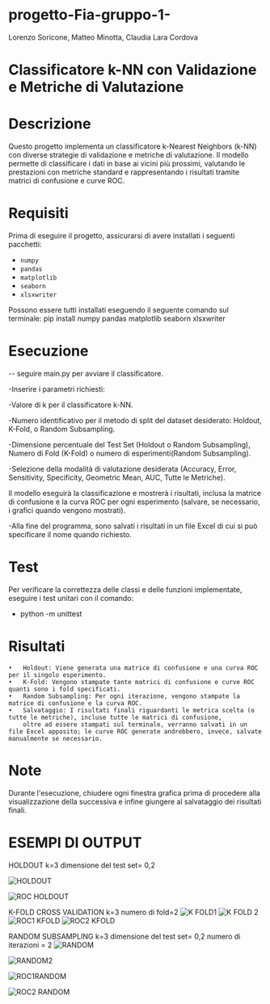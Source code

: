 # progetto-Fia-gruppo-1-
Lorenzo Soricone, Matteo Minotta, Claudia Lara Cordova

# Classificatore k-NN con Validazione e Metriche di Valutazione

# Descrizione

Questo progetto implementa un classificatore k-Nearest Neighbors (k-NN) con diverse strategie di validazione e metriche di valutazione. Il modello permette di classificare i dati in base ai vicini più prossimi, valutando le prestazioni con metriche standard e rappresentando i risultati tramite matrici di confusione e curve ROC.

# Requisiti

Prima di eseguire il progetto, assicurarsi di avere installati i seguenti pacchetti:

- `numpy`
- `pandas`
- `matplotlib`
- `seaborn`
- `xlsxwriter`

Possono essere tutti installati eseguendo il seguente comando sul terminale:
pip install numpy pandas matplotlib seaborn xlsxwriter

# Esecuzione

-- seguire main.py per avviare il classificatore.

-Inserire i parametri richiesti:

-Valore di k per il classificatore k-NN.

-Numero identificativo per il metodo di split del dataset desiderato: Holdout, K-Fold, o Random Subsampling.

-Dimensione percentuale del Test Set (Holdout o Random Subsampling), Numero di Fold (K-Fold) o numero di esperimenti(Random Subsampling).

-Selezione della modalità di valutazione desiderata (Accuracy, Error, Sensitivity, Specificity, Geometric Mean, AUC, Tutte le Metriche).

Il modello eseguirà la classificazione e mostrerà i risultati, inclusa la matrice di confusione e la curva ROC per ogni esperimento 
(salvare, se necessario, i grafici quando vengono mostrati).

-Alla fine del programma, sono salvati i risultati in un file Excel di cui si può specificare il nome quando richiesto.

# Test

Per verificare la correttezza delle classi e delle funzioni implementate, eseguire i test unitari con il comando:

- python -m unittest 

# Risultati
	•	Holdout: Viene generata una matrice di confusione e una curva ROC per il singolo esperimento.
	•	K-Fold: Vengono stampate tante matrici di confusione e curve ROC quanti sono i fold specificati. 
	•	Random Subsampling: Per ogni iterazione, vengono stampate la matrice di confusione e la curva ROC. 
	•	Salvataggio: I risultati finali riguardanti le metrica scelta (o tutte le metriche), incluse tutte le matrici di confusione, 
 		oltre ad essere stampati sul terminale, verranno salvati in un file Excel apposito; le curve ROC generate andrebbero, invece, salvate manualmente se necessario.

# Note

Durante l'esecuzione, chiudere ogni finestra grafica prima di procedere alla visualizzazione della successiva e infine giungere al salvataggio dei risultati finali.


# ESEMPI  DI OUTPUT

HOLDOUT
k=3
dimensione del test set= 0,2


![HOLDOUT](https://github.com/user-attachments/assets/3aa1cd71-7444-44d8-9fd2-80f313929f41)

![ROC HOLDOUT](https://github.com/user-attachments/assets/d6845333-e687-4b9b-8622-f66ae3acc989)

K-FOLD CROSS VALIDATION
k=3
numero di fold=2
![K FOLD1](https://github.com/user-attachments/assets/2ce3ae7d-1fb0-426e-8c29-765358f16c5d)
![K FOLD 2](https://github.com/user-attachments/assets/c5f9b665-5ff5-436c-8dd4-777bbcbe8a03)
![ROC1 KFOLD](https://github.com/user-attachments/assets/579a8017-c7b7-4715-9cb8-28591cc3ad74)
![ROC2 KFOLD](https://github.com/user-attachments/assets/9c44b53b-da8c-4c70-9ee2-445df5069ac1)

RANDOM SUBSAMPLING
k=3
dimensione del test set= 0,2
numero di iterazioni = 2
![RANDOM](https://github.com/user-attachments/assets/2782323d-d558-408d-9d1b-92c6bb60c2b0)

![RANDOM2](https://github.com/user-attachments/assets/e07f4908-2e6b-4304-9f85-560bda56c1d3)

![ROC1RANDOM](https://github.com/user-attachments/assets/fa5bb460-9ae4-41bd-a7d0-2e26657f7a43)

![ROC2 RANDOM](https://github.com/user-attachments/assets/a6aca6cd-8347-4b89-b15d-b9b3b1dd9142)


